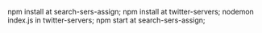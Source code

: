 npm install at search-sers-assign;
npm install at twitter-servers;
nodemon index.js in twitter-servers;
npm start at search-sers-assign;